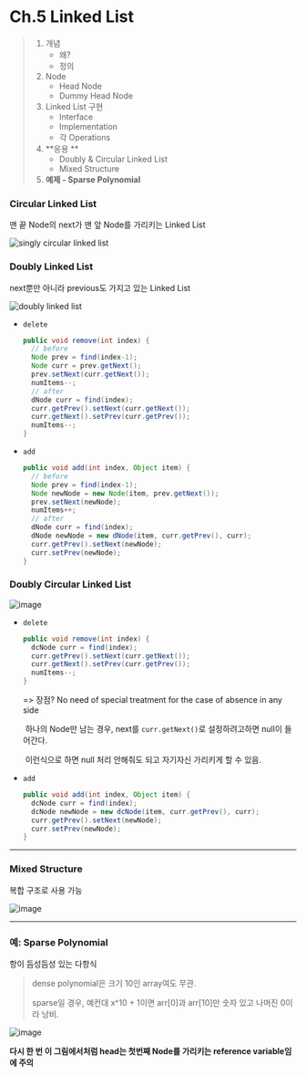 # Ch.5 Linked List

> 1. 개념 
>    - 왜?
>    - 정의
> 2. Node 
>    - Head Node
>    - Dummy Head Node
> 3. Linked List 구현
>    - Interface
>    - Implementation
>    - 각 Operations
> 4. **응용 **
>    - Doubly & Circular Linked List
>    - Mixed Structure
> 5. **예제 - Sparse Polynomial**



### Circular Linked List

맨 끝 Node의 next가 맨 앞 Node를 가리키는 Linked List

![singly circular linked list](https://user-images.githubusercontent.com/17509651/38652106-73ae5c92-3e3f-11e8-95fc-2a2418b0d11b.png)



### Doubly Linked List

next뿐만 아니라 previous도 가지고 있는 Linked List

![doubly linked list](https://user-images.githubusercontent.com/17509651/38652073-499ec586-3e3f-11e8-945d-b7b288a7fc22.png)

- `delete`

  ```java
  public void remove(int index) {
    // before
    Node prev = find(index-1);
    Node curr = prev.getNext();
    prev.setNext(curr.getNext());
    numItems--;
    // after
    dNode curr = find(index);
    curr.getPrev().setNext(curr.getNext());
    curr.getNext().setPrev(curr.getPrev());
    numItems--;
  }
  ```

- `add`

  ```java
  public void add(int index, Object item) {
    // before
    Node prev = find(index-1);
    Node newNode = new Node(item, prev.getNext());
    prev.setNext(newNode);
    numItems++;
    // after
    dNode curr = find(index);
    dNode newNode = new dNode(item, curr.getPrev(), curr);
    curr.getPrev().setNext(newNode);
    curr.setPrev(newNode);
  }
  ```



### Doubly Circular Linked List

![image](https://user-images.githubusercontent.com/17509651/38652118-7892ce3c-3e3f-11e8-8ed5-f6808f63c323.png)

- `delete`

  ```java
  public void remove(int index) {
    dcNode curr = find(index);
    curr.getPrev().setNext(curr.getNext());
    curr.getNext().setPrev(curr.getPrev());
    numItems--;
  }
  ```

  => 장점? No need of special treatment for the case of absence in any side

  ​	하나의 Node만 남는 경우, next를 `curr.getNext()`로 설정하려고하면 null이 들어간다. 

  ​	이런식으로 하면 null 처리 안해줘도 되고 자기자신 가리키게 할 수 있음.

- `add`

  ```java
  public void add(int index, Object item) {
    dcNode curr = find(index);
    dcNode newNode = new dcNode(item, curr.getPrev(), curr);
    curr.getPrev().setNext(newNode);
    curr.setPrev(newNode);
  }
  ```

---



### Mixed Structure

복합 구조로 사용 가능

![image](https://user-images.githubusercontent.com/17509651/38652896-ec083566-3e42-11e8-877d-3df465ff4e30.png)



---



### 예: Sparse Polynomial

항이 듬성듬성 있는 다항식

> dense polynomial은 크기 10인 array여도 무관.
>
> sparse일 경우, 예컨대 x^10 + 1이면 arr[0]과 arr[10]만 숫자 있고 나머진 0이라 낭비.

![image](https://user-images.githubusercontent.com/17509651/38652779-6c006a00-3e42-11e8-8a52-e72bb5f10e87.png)

**다시 한 번 이 그림에서처럼 head는 첫번째 Node를 가리키는 reference variable임에 주의**